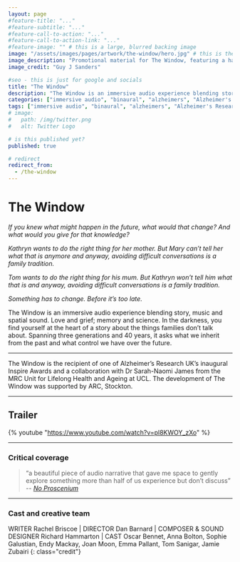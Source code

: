 ```yaml
---
layout: page
#feature-title: "..."
#feature-subtitle: "..."
#feature-call-to-action: "..."
#feature-call-to-action-link: "..."
#feature-image: "" # this is a large, blurred backing image
image: "/assets/images/pages/artwork/the-window/hero.jpg" # this is the image for an article
image_description: "Promotional material for The Window, featuring a hand, reaching out of a window downwards. In a painted style."
image_credit: "Guy J Sanders"

#seo - this is just for google and socials
title: "The Window"
description: "The Window is an immersive audio experience blending story, music and spatial sound. Spanning three generations and 40 years, it asks what we inherit from the past and what control we have over the future."
categories: ["immersive audio", "binaural", "alzheimers", "Alzheimer's Research UK", "ARUK", "dementia", "audio drama"]
tags: ["immersive audio", "binaural", "alzheimers", "Alzheimer's Research UK", "ARUK", "dementia", "audio drama"]
# image:
#   path: /img/twitter.png
#   alt: Twitter Logo

# is this published yet?
published: true

# redirect
redirect_from:
  - /the-window
---
```


# The Window

_If you knew what might happen in the future, what would that change? And what would you give for that knowledge?_

_Kathryn wants to do the right thing for her mother. But Mary can’t tell her what that is anymore and anyway, avoiding difficult conversations is a family tradition._

_Tom wants to do the right thing for his mum. But Kathryn won’t tell him what that is and anyway, avoiding difficult conversations is a family tradition._

_Something has to change. Before it’s too late._

The Window is an immersive audio experience blending story, music and spatial sound. Love and grief; memory and science. In the darkness, you find yourself at the heart of a story about the things families don’t talk about. Spanning three generations and 40 years, it asks what we inherit from the past and what control we have over the future. 

---

The Window is the recipient of one of Alzheimer’s Research UK’s inaugural Inspire Awards and a collaboration with Dr Sarah-Naomi James from the MRC Unit for Lifelong Health and Ageing at UCL.
The development of The Window was supported by ARC, Stockton.

---

## Trailer
{% youtube "https://www.youtube.com/watch?v=pl8KWOY_zXo" %}

---

### Critical coverage

> “a beautiful piece of audio narrative that gave me space to gently explore something more than half of us experience but don’t discuss”
> -- <cite>[No Proscenium](https://noproscenium.com/a-view-into-the-verboten-with-the-window-review-c57a1ef5247d)</cite>

<div id="buy_options"></div>

<script src="https://polyfill.io/v3/polyfill.min.js?version=3.52.1&features=fetch"></script>
<script src="https://js.stripe.com/v3/"></script>
<script src="https://unpkg.com/spacetime"></script>
<script type="text/javascript">
	function parse_query_string(query) {
		var vars = query.split("&");
		var query_string = {};
		for (var i = 0; i < vars.length; i++) {
			var pair = vars[i].split("=");
			var key = decodeURIComponent(pair[0]);
			var value = decodeURIComponent(pair[1]);
			// If first entry with this name
			if (typeof query_string[key] === "undefined") {
				query_string[key] = decodeURIComponent(value);
				// If second entry with this name
			} else if (typeof query_string[key] === "string") {
				var arr = [query_string[key], decodeURIComponent(value)];
				query_string[key] = arr;
				// If third or later entry with this name
			} else {
				query_string[key].push(decodeURIComponent(value));
			}
		}
		return query_string;
	}
	var query = window.location.search.substring(1);
	var qs = parse_query_string(query);

	// only add the show elements if it is time
	let d = spacetime.now('Europe/London');
	
	// if it's before the embargo date just stop
	if (d.isAfter(spacetime('March 11, 2021 0:00:01', 'Europe/London')) || qs.debug) {
		//addStore();
	}
	
	function addStore() {
		// this means it's okay
		console.log("Should add store");
		
		// this is the basic text that explains everything
		let store_html = `
		<hr>
		<h2>Buy tickets</h2>
		<p>The audio track for The Window will be available to ticket-holders for a limited period of time. The track itself is 45 minutes long but we will make it available for a longer period than this, so you can listen at the most convenient moment for you within that period.</p>
		<p><i>Tickets for each 'performance' can be bought until 1 hour before the start time.</i></p>
		`;
		
		// some styling
		store_html += `
		<style>
			button {
				background-color:rgba(0,0,0,.1);
				color:black;
				border: 1px solid rgba(0,0,0,.1);
				font-size: 100%;
				border-radius: 10px;	
				padding:10px 15px;
				box-shadow:0px 0px 30px rgba(0,0,0,.2);
				transition: 0.3s;
				margin:10px 10px 0px 0px;
			}
			
			button:hover {
				background-color:#f66295;
				color:white;
				box-shadow:0px 0px 40px rgba(0,0,0,.3);
				cursor:pointer;
			}
		</style>
		`;
		
		// first show - 31st March - disappears April 1st
		if (d.isBefore(spacetime('April 1, 2021 0:00:01', 'Europe/London')) || qs.debug) {
			store_html += `
			<br />
			<h3>Weds 31 March</h3>
			<ul>
				<li>track available Weds 31 March 17.00 - 19.30 BST</li>
				<li>optional Zoom panel with experts: Weds 31 March 19.30 - 20.30 BST</li>
			</ul>
			`;
			
			// is it available to buy? If so we add tickets buttons
			if (d.isBetween(spacetime('March 11, 2021 0:00:01', 'Europe/London'), spacetime('March 31, 2021 16:00:00', 'Europe/London')) || qs.debug) {
				// they are available
				let db = "";
				if (qs.debug) {
					db = `<button type="button" class='checkout_btn' id="checkout-button" prodId="prod_J2FKt6DlPd0LJS" coupon="31_MARCH_DEBUG">Loading...</button>`;
				}
				
				store_html += `
				<p>Pay what you can:</p>
				<div id="button_container" style="width: 90%;max-width: 700px;margin-left: auto;margin-right: auto;">
					<button type="button" class='checkout_btn' id="checkout-button" prodId="prod_J2FKt6DlPd0LJS" coupon="31_MARCH_12">Loading...</button>
					<button type="button" class='checkout_btn' id="checkout-button" prodId="prod_J2FKt6DlPd0LJS" coupon="31_MARCH_8">Loading...</button>
					<button type="button" class='checkout_btn' id="checkout-button" prodId="prod_J2FKt6DlPd0LJS" coupon="31_MARCH_5">Loading...</button>
					${db}
				</div>
				`;
			}else {
				// not available anymore
				store_html += `
					<p><i>Sorry, tickets are no longer available</i></p>
				`;
			}
		}
		
		// second show - 10 - 11th April
		store_html += `
		<br />
		<h3>Sat 10 April 10.00 - Sun 11 April</h3>
		<ul>
			<li>track available Sat 10 April 10.00 - Sun 11 April 15.00 BST</li>
			<li>optional Zoom panel with experts: Sun 11 April 15.00 - 16.00 BST</li>
		</ul>
		`;
		
		if (d.isBetween(spacetime('March 11, 2021 0:00:01', 'Europe/London'), spacetime('April 10, 2021 9:00:00', 'Europe/London')) || qs.debug) {
			// they are available
			let db = "";
			if (qs.debug) {
				db = `<button type="button" class='checkout_btn' id="checkout-button" prodId="prod_J2FKt6DlPd0LJS" coupon="11_APRIL_DEBUG">Loading...</button>`;
			}
			
			store_html += `
			<p>Pay what you can:</p>
			<div id="button_container" style="width: 90%;max-width: 700px;margin-left: auto;margin-right: auto;">
				<button type="button" class='checkout_btn' id="checkout-button" prodId="prod_J2FKt6DlPd0LJS" coupon="11_APRIL_12">Loading...</button>
				<button type="button" class='checkout_btn' id="checkout-button" prodId="prod_J2FKt6DlPd0LJS" coupon="11_APRIL_8">Loading...</button>
				<button type="button" class='checkout_btn' id="checkout-button" prodId="prod_J2FKt6DlPd0LJS" coupon="11_APRIL_5">Loading...</button>
				${db}
			</div>
			`;
		}else {
			// not available anymore
			store_html += `
				<p><i>Sorry, tickets are no longer available</i></p>
			`;
		}
		
		// update the html
		let buy_buttons = document.getElementById("buy_options");
		buy_buttons.innerHTML = store_html;
		console.log("Added store");	
	}


	var currency_symbols = {
		'USD': '$', // US Dollar
		'EUR': '€', // Euro
		'CRC': '₡', // Costa Rican Colón
		'GBP': '£', // British Pound Sterling
		'ILS': '₪', // Israeli New Sheqel
		'INR': '₹', // Indian Rupee
		'JPY': '¥', // Japanese Yen
		'KRW': '₩', // South Korean Won
		'NGN': '₦', // Nigerian Naira
		'PHP': '₱', // Philippine Peso
		'PLN': 'zł', // Polish Zloty
		'PYG': '₲', // Paraguayan Guarani
		'THB': '฿', // Thai Baht
		'UAH': '₴', // Ukrainian Hryvnia
		'VND': '₫', // Vietnamese Dong
	};

    // Create an instance of the Stripe object with your publishable API key
    var stripe = Stripe("pk_live_rnY3Wyi1uJr75orwRrcLYQ1P00SgcOmfkX");
    var checkoutButton = document.getElementById("checkout-button");

	// get any prices that we might need
	let checkout_buttons = document.getElementsByClassName("checkout_btn");
	for (let button of checkout_buttons) {
		// get the price code and value for this button
		let id = button.getAttribute("prodId");
		let coupon = button.getAttribute("coupon");

		// fetch the price info for a specific product and coupon		
		fetch(`https://tickets.fastfamiliar.com/couponToPrice/${id}/${coupon}`, {
			method: "POST",
			mode: 'cors',
			headers: {
			  
			}
		})
		.then(res => res.json())
		.then((out) => {
		  console.log('Checkout this JSON! ', out);
		  
		  // process this result, add the text to the button, add the parameters and set the shop up essentially
		  button.innerHTML = `Purchase for ${currency_symbols[out.currency.toUpperCase()]}${out.unit_amount/100}`;
		  button.setAttribute("priceid", out.id); // this is needed for the transaction
		  
		  
		  button.addEventListener("click", function () {
			fetch(`https://tickets.fastfamiliar.com/purchase/${button.getAttribute("prodid")}/${button.getAttribute("priceid")}`, {
			  method: "POST",
			  mode: 'cors',
			  headers: {
				
			  }
			})
			  .then(function (response) {
				return response.json();
			  })
			  .then(function (session) {
				return stripe.redirectToCheckout(session);
			  })
			  .then(function (result) {
				// If redirectToCheckout fails due to a browser or network
				// error, you should display the localized error message to your
				// customer using error.message.
				if (result.error) {
				  alert(result.error.message);
				}
			  })
			  .catch(function (error) {
				console.error("Error:", error);
			  });
		  });
		  
		})
		.catch(err => { throw err });
	}
	
</script>

---


### Cast and creative team

WRITER Rachel Briscoe \| DIRECTOR Dan Barnard \| COMPOSER & SOUND DESIGNER Richard Hammarton \| CAST Oscar Bennet, Anna Bolton, Sophie Galustian, Endy Mackay, Joan Moon, Emma Pallant, Tom Sanigar, Jamie Zubairi
{: class="credit"}
